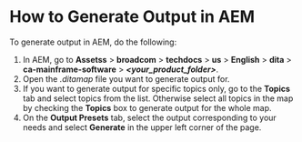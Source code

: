# How to Generate Output in AEM

To generate output in AEM, do the following: 
1. In AEM, go to **Assetss** > **broadcom** > **techdocs** > **us** > **English** > **dita** > **ca-mainframe-software** > ***<your_product_folder>***. 
2. Open the *.ditamap* file you want to generate output for. 
3. If you want to generate output for specific topics only, go to the **Topics** tab and select topics from the list. Otherwise select all topics in the map by checking the **Topics** box to generate output for the whole map. 
4. On the **Output Presets** tab, select the output corresponding to your needs and select **Generate** in the upper left corner of the page.